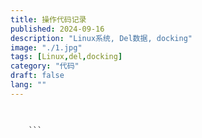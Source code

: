 ```yaml
---
title: 操作代码记录
published: 2024-09-16
description: "Linux系统, Del数据, docking"
image: "./1.jpg"
tags: [Linux,del,docking]
category: "代码"
draft: false
lang: ""
---
```


## 
```python 

    ```
